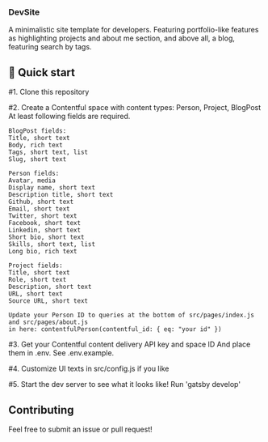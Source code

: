 ### DevSite

A minimalistic site template for developers. Featuring portfolio-like features as highlighting projects and about me section, and above all, a blog, featuring search by tags.

## 🚀 Quick start

#1. Clone this repository

#2. Create a Contentful space with content types: Person, Project, BlogPost
At least following fields are required.

    BlogPost fields:
    Title, short text
    Body, rich text
    Tags, short text, list
    Slug, short text

    Person fields:
    Avatar, media
    Display name, short text
    Description title, short text
    Github, short text
    Email, short text
    Twitter, short text
    Facebook, short text
    Linkedin, short text
    Short bio, short text
    Skills, short text, list
    Long bio, rich text

    Project fields:
    Title, short text
    Role, short text
    Description, short text
    URL, short text
    Source URL, short text

    Update your Person ID to queries at the bottom of src/pages/index.js and src/pages/about.js
    in here: contentfulPerson(contentful_id: { eq: "your id" })

#3. Get your Contentful content delivery API key and space ID
And place them in .env. See .env.example.

#4. Customize UI texts in src/config.js if you like

#5. Start the dev server to see what it looks like!
Run 'gatsby develop'

## Contributing

Feel free to submit an issue or pull request!
